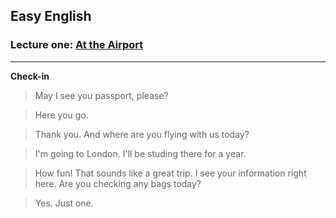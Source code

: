 ## Easy English

### Lecture one: <a href="https://www.bilibili.com/video/BV1X54y1p7Dd/?spm_id_from=333.337.search-card.all.click&vd_source=ee2b56875993115cf0f9e989aed69f19" target="_blank">At the Airport</a>

---

**Check-in**

> May I see you passport, please?

> Here you go.

> Thank you. And where are you flying with us today?

> I'm going to London. I'll be studing there for a year.

> How fun! That sounds like a great trip. I see your information right here. Are you checking any bags today?

> Yes. Just one.